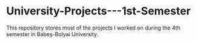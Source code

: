 # University-Projects---1st-Semester
This repository stores most of the projects I worked on during the 4th semester in Babeș-Bolyai University.
